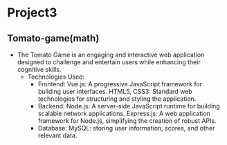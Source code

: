 # Project3
## Tomato-game(math)
* The Tomato Game is an engaging and interactive web application designed to challenge and entertain users while enhancing their cognitive skills.
     - Technologies Used:
          - Frontend: Vue.js: A progressive JavaScript framework for building user interfaces.
HTML5, CSS3: Standard web technologies for structuring and styling the application.
          - Backend: Node.js: A server-side JavaScript runtime for building scalable network applications.
Express.js: A web application framework for Node.js, simplifying the creation of robust APIs.
        - Database: MySQL:  storing user information, scores, and other relevant data.
